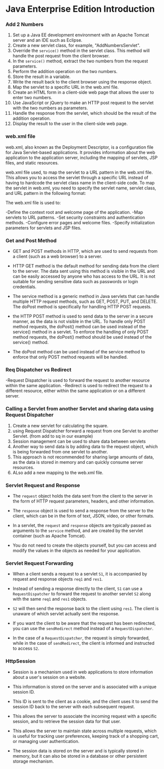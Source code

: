 # Java Enterprise Edition Introduction

### Add 2 Numbers

1. Set up a Java EE development environment with an Apache Tomcat server and an IDE such as Eclipse.
2. Create a new servlet class, for example, "AddNumbersServlet".
3. Override the `service()` method in the servlet class. This method will handle the post request from the client browser.
4. In the `service()` method, extract the two numbers from the request parameters.
5. Perform the addition operation on the two numbers.
6. Store the result in a variable.
7. Write the result back to the client browser using the response object.
8. Map the servlet to a specific URL in the web.xml file.
9. Create an HTML form in a client-side web page that allows the user to enter two numbers.
10. Use JavaScript or jQuery to make an HTTP post request to the servlet with the two numbers as parameters.
11. Handle the response from the servlet, which should be the result of the addition operation.
12. Display the result to the user in the client-side web page.

### web.xml file

web.xml, also known as the Deployment Descriptor, is a configuration file for Java Servlet-based applications.
It provides information about the web application to the application server, including the mapping of servlets, JSP files, and static resources.

web.xml file used, to map the servlet to a URL pattern in the web.xml file. This allows you to access the servlet through a specific URL instead of having to hardcode the servlet class name in the client-side code. To map the servlet in web.xml, you need to specify the servlet name, servlet class, and URL pattern in the following format:

The web.xml file is used to:

-Define the context root and welcome page of the application.
-Map servlets to URL patterns.
-Set security constraints and authentication methods.
-Configure error pages and welcome files.
-Specify initialization parameters for servlets and JSP files.

### Get and Post Method
- GET and POST methods in HTTP, which are used to send requests from a client (such as a web browser) to a server.

- HTTP GET method is the default method for sending data from the client to the server. The data sent using this method is visible in the URL and can be easily accessed by anyone who has access to the URL. It is not suitable for sending sensitive data such as passwords or login credentials.

- The service method is a generic method in Java servlets that can handle multiple HTTP request methods, such as GET, POST, PUT, and DELETE. The doPost method is specifically for handling HTTP POST requests.

- the HTTP POST method is used to send data to the server in a secure manner, as the data is not visible in the URL. To handle only POST method requests, the doPost() method can be used instead of the service() method in a servlet.
To enforce the handling of only POST method requests, the doPost() method should be used instead of the service() method.

- The doPost method can be used instead of the service method to enforce that only POST method requests will be handled.

### Req Dispatcher vs Redirect
-Request Dispatcher is used to forward the request to another resource within the same application. 
-Redirect is used to redirect the request to a different resource, either within the same application or on a different server.

### Calling a Servlet from another Servlet and sharing data using Request Dispatcher
1. Create a new servlet for calculating the square.
2. using Request Dispatcher forward a request from one Servlet to another Servlet. (from add to sq in our example)
3. Session management can be used to share data between servlets
4. Another way to send data is by adding data to the request object, which is being forwarded from one servlet to another. 
5. This approach is not recommended for sharing large amounts of data, as the data is stored in memory and can quickly consume server resources.
6. ALso add a new mapping to the web.xml file.

### Servlet Request and Response

- The `request` object holds the data sent from the client to the server in the form of HTTP request parameters, headers, and other information. 

- The `response` object is used to send a response from the server to the client, which can be in the form of text, JSON, video, or other formats.

- In a servlet, the `request` and `response` objects are typically passed as arguments to the `service` method, and are created by the servlet container (such as Apache Tomcat). 

- You do not need to create the objects yourself, but you can access and modify the values in the objects as needed for your application.

### Servlet Request Forwarding

- When a client sends a request to a servlet `S1`, it is accompanied by request and response objects `req1` and `res1`. 

- Instead of sending a response directly to the client, `S1` can use a `RequestDispatcher` to forward the request to another servlet `S2` along with the same `req1` and `res1` objects. 

- `S2` will then send the response back to the client using `res1`. 
The client is unaware of which servlet actually sent the response.

- If you want the client to be aware that the request has been redirected, you can use the `sendRedirect` method instead of a `RequestDispatcher`. 

- In the case of a `RequestDispatcher`, the request is simply forwarded, while in the case of `sendRedirect`, 
the client is informed and instructed to access `S2`.

### HttpSession

- Session is a mechanism used in web applications to store information about a user's session on a website.

- This information is stored on the server and is associated with a unique session ID. 

- This ID is sent to the client as a cookie, and the client uses it to send the session ID back to the server with each subsequent request. 

- This allows the server to associate the incoming request with a specific session, and to retrieve the session data for that user. 

- This allows the server to maintain state across multiple requests, which is useful for tracking user preferences, keeping track of a shopping cart, or managing user authentication. 

- The session data is stored on the server and is typically stored in memory, but it can also be stored in a database or other persistent storage mechanism.